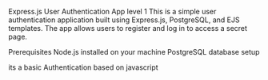 
Express.js User Authentication App level 1
This is a simple user authentication application built using Express.js, PostgreSQL, and EJS templates. The app allows users to register and log in to access a secret page.

Prerequisites
Node.js installed on your machine
PostgreSQL database setup


its a basic Authentication based on javascript 


